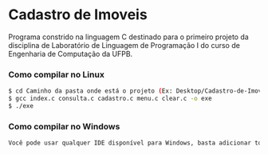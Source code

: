 # Cadastro de Imoveis

Programa constrido na linguagem C destinado para o primeiro projeto da disciplina de Laboratório de Linguagem de Programação I do curso de Engenharia de Computação da UFPB.

### Como compilar no Linux

```sh
$ cd Caminho da pasta onde está o projeto (Ex: Desktop/Cadastro-de-Imoveis)
$ gcc index.c consulta.c cadastro.c menu.c clear.c -o exe
$ ./exe
```

### Como compilar no Windows

```sh
Você pode usar qualquer IDE disponível para Windows, basta adicionar todos os arquivos .c em um projeto e logo em seguida ir ao arquivo index.c e executar o programa.
```


